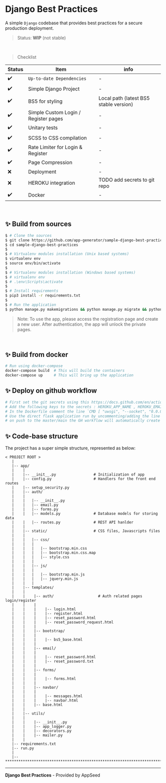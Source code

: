 # Django Best Practices

A simple `Django` codebase that provides best practices for a secure production deployment.

> Status: **WIP** (not stable)

<br />

> Checklist

| Status | Item | info |
| --- | --- | --- |
| ✔️ | `Up-to-date Dependencies` | - |
| ✔️ | Simple Django Project | - |
| ✔️ | BS5 for styling | Local path (latest BS5 stable version) |
| ✔️ | Simple Custom Login / Register pages | - |
| ✔️ | Unitary tests | - |
| ✔️ | SCSS to CSS compilation | - |
| ✔️ | Rate Limiter for Login & Register | - |
| ✔️ | Page Compression | - |
| ❌ | Deployment | - |
| ❌ | HEROKU integration | TODO add secrets to git repo |
| ✔️ | Docker | - |

<br />

## ✨ Build from sources

```bash
$ # Clone the sources
$ git clone https://github.com/app-generator/sample-django-best-practices.git
$ cd sample-django-best-practices
$
$ # Virtualenv modules installation (Unix based systems)
$ virtualenv env
$ source env/bin/activate
$
$ # Virtualenv modules installation (Windows based systems)
$ # virtualenv env
$ # .\env\Scripts\activate
$
$ # Install requirements
$ pip3 install -r requirements.txt
$
$ # Run the application
$ python manage.py makemigrations && python manage.py migrate && python manage.py runserver
```

> Note: To use the app, please access the registration page and create a new user. After authentication, the app will unlock the private pages.

<br />

## ✨ Build from docker

```bash
# Run using docker-compose
docker-compose build  # This will build the containers
docker-compose up     # This will bring up the application
```

## ✨ Deploy on github workflow

```bash
# First set the git secrets using this https://docs.github.com/en/actions/security-guides/encrypted-secrets#creating-encrypted-secrets-for-a-repository
# Add the following keys to the secrets : HEROKU_APP_NAME , HEROKU_EMAIL , HEROKU_API_KEY
# In the Dockerfile comment the line `CMD [ "uwsgi", "--socket", "0.0.0.0:5000", "--protocol", "http", "--wsgi", "run:app" ]`
# Use the direct flask application run by uncommenting/adding the line `CMD [ "python", "run.py"]`
# on push to the master/main the GH workflow will automatically create and push the image to your heroku
```

## ✨ Code-base structure

The project has a super simple structure, represented as below:

```
< PROJECT ROOT >
   |
   |-- app/
   |    |
   |    |-- __init__.py                 # Initialization of app
   |    |-- config.py                   # Handlers for the front end routes
   |    |-- setup_security.py                      
   |    |-- auth/
   |    |
   |    |   |-- __init__.py
   |    |   |-- email.py
   |    |   |-- forms.py
   |    |   |-- models.py               # Database models for storing data
   |    |   |-- routes.py               # REST API hanlder
   |    |
   |    |-- static/                     # CSS files, Javascripts files
   |    |   
   |    |   |-- css/
   |    |   |
   |    |   |   |-- bootstrap.min.css
   |    |   |   |-- bootstrap.min.css.map
   |    |   |   |-- style.css
   |    |   |
   |    |   |-- js/
   |    |   |
   |    |   |   |-- bootstrap.min.js
   |    |   |   |-- jquery.min.js
   |    |   |
   |    |-- templates/
   |    |
   |    |    |-- auth/                    # Auth related pages login/register
   |    |    |
   |    |    |    |-- login.html
   |    |    |    |-- register.html
   |    |    |    |-- reset_password.html
   |    |    |    |-- reset_password_request.html
   |    |    |
   |    |    |-- bootstrap/
   |    |    |
   |    |    |    |-- bs5_base.html
   |    |    |
   |    |    |-- email/
   |    |    |  
   |    |    |    |-- reset_password.html
   |    |    |    |-- reset_password.txt
   |    |    |
   |    |    |-- forms/
   |    |    |
   |    |    |    |-- forms.html
   |    |    |
   |    |    |-- navbar/
   |    |    |  
   |    |    |    |-- messages.html
   |    |    |    |-- navbar.html
   |    |    |-- base.html
   |    |
   |    |-- utils/
   |    |
   |    |    |-- __init__.py
   |    |    |-- app_logger.py
   |    |    |-- decorators.py
   |    |    |-- mailer.py
   |    |
   |-- requirements.txt
   |-- run.py
   |
   |-- ************************************************************************
```
  


---
**Django Best Practices** - Provided by AppSeed
